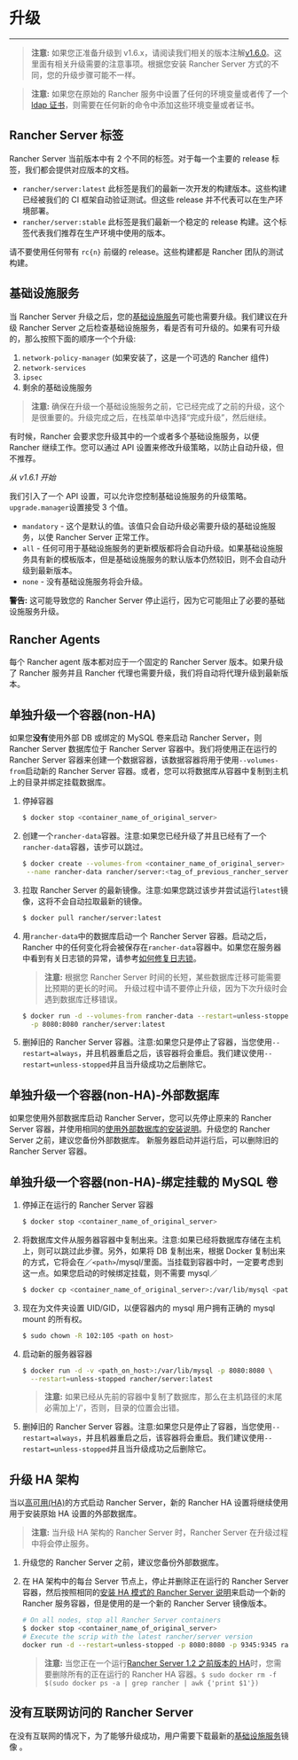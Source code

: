 # 升级

---

> **注意:** 如果您正准备升级到 v1.6.x，请阅读我们相关的版本注解[v1.6.0](https://github.com/rancher/rancher/releases/tag/v1.6.0)。这里面有相关升级需要的注意事项。根据您安装 Rancher Server 方式的不同，您的升级步骤可能不一样。

> **注意:** 如果您在原始的 Rancher 服务中设置了任何的环境变量或者传了一个[ldap 证书](/docs/rancher1/installing-rancher/installing-server/_index#tls认证使用adopenldap)，则需要在任何新的命令中添加这些环境变量或者证书。

## Rancher Server 标签

Rancher Server 当前版本中有 2 个不同的标签。对于每一个主要的 release 标签，我们都会提供对应版本的文档。

- `rancher/server:latest` 此标签是我们的最新一次开发的构建版本。这些构建已经被我们的 CI 框架自动验证测试。但这些 release 并不代表可以在生产环境部署。
- `rancher/server:stable` 此标签是我们最新一个稳定的 release 构建。这个标签代表我们推荐在生产环境中使用的版本。

请不要使用任何带有 `rc{n}` 前缀的 release。这些构建都是 Rancher 团队的测试构建。

## 基础设施服务

当 Rancher Server 升级之后，您的[基础设施服务](/docs/rancher1/rancher-services/_index)可能也需要升级。我们建议在升级 Rancher Server 之后检查基础设施服务，看是否有可升级的。如果有可升级的，那么按照下面的顺序一个个升级:

1. `network-policy-manager` (如果安装了，这是一个可选的 Rancher 组件)
2. `network-services`
3. `ipsec`
4. 剩余的基础设施服务

> **注意:** 确保在升级一个基础设施服务之前，它已经完成了之前的升级，这个是很重要的。升级完成之后，在栈菜单中选择“完成升级”，然后继续。

有时候，Rancher 会要求您升级其中的一个或者多个基础设施服务，以便 Rancher 继续工作。您可以通过 API 设置来修改升级策略，以防止自动升级，但不推荐。

_从 v1.6.1 开始_

我们引入了一个 API 设置，可以允许您控制基础设施服务的升级策略。`upgrade.manager`设置接受 3 个值。

- `mandatory` - 这个是默认的值。该值只会自动升级必需要升级的基础设施服务，以使 Rancher Server 正常工作。
- `all` - 任何可用于基础设施服务的更新模版都将会自动升级。如果基础设施服务具有新的模板版本，但是基础设施服务的默认版本仍然较旧，则不会自动升级到最新版本。
- `none` - 没有基础设施服务将会升级。

**警告:** 这可能导致您的 Rancher Server 停止运行，因为它可能阻止了必要的基础设施服务升级。

## Rancher Agents

每个 Rancher agent 版本都对应于一个固定的 Rancher Server 版本。如果升级了 Rancher 服务并且 Rancher 代理也需要升级，我们将自动将代理升级到最新版本。

## 单独升级一个容器(non-HA)

如果您**没有**使用外部 DB 或绑定的 MySQL 卷来启动 Rancher Server，则 Rancher Server 数据库位于 Rancher Server 容器中。我们将使用正在运行的 Rancher Server 容器来创建一个数据容器，该数据容器将用于使用`--volumes-from`启动新的 Rancher Server 容器。或者，您可以将数据库从容器中复制到主机上的目录并绑定挂载数据库。

1. 停掉容器

   ```bash
   $ docker stop <container_name_of_original_server>
   ```

2. 创建一个`rancher-data`容器。注意:如果您已经升级了并且已经有了一个`rancher-data`容器，该步可以跳过。

   ```bash
   $ docker create --volumes-from <container_name_of_original_server> \
    --name rancher-data rancher/server:<tag_of_previous_rancher_server>
   ```

3. 拉取 Rancher Server 的最新镜像。注意:如果您跳过该步并尝试运行`latest`镜像，这将不会自动拉取最新的镜像。

   ```bash
   $ docker pull rancher/server:latest
   ```

4. 用`rancher-data`中的数据库启动一个 Rancher Server 容器。启动之后，Rancher 中的任何变化将会被保存在`rancher-data`容器中。如果您在服务器中看到有关日志锁的异常，请参考[如何修复日志锁](/docs/rancher1/faqs/server/_index#databaselock)。

   > **注意:** 根据您 Rancher Server 时间的长短，某些数据库迁移可能需要比预期的更长的时间。 升级过程中请不要停止升级，因为下次升级时会遇到数据库迁移错误。

   ```bash
   $ docker run -d --volumes-from rancher-data --restart=unless-stopped \
     -p 8080:8080 rancher/server:latest
   ```

5. 删掉旧的 Rancher Server 容器。注意:如果您只是停止了容器，当您使用`--restart=always`，并且机器重启之后，该容器将会重启。我们建议使用`--restart=unless-stopped`并且当升级成功之后删除它。

## 单独升级一个容器(non-HA)-外部数据库

如果您使用外部数据库启动 Rancher Server，您可以先停止原来的 Rancher Server 容器，并使用相同的[使用外部数据库的安装说明](/docs/rancher1/installing-rancher/installing-server/_index#single-container-external-database)。升级您的 Rancher Server 之前，建议您备份外部数据库。 新服务器启动并运行后，可以删除旧的 Rancher Server 容器。

## 单独升级一个容器(non-HA)-绑定挂载的 MySQL 卷

1. 停掉正在运行的 Rancher Server 容器

   ```bash
   $ docker stop <container_name_of_original_server>
   ```

2. 将数据库文件从服务器容器中复制出来。注意:如果已经将数据库存储在主机上，则可以跳过此步骤。另外，如果将 DB 复制出来，根据 Docker 复制出来的方式，它将会在／`<path>`/mysql/里面。当挂载到容器中时，一定要考虑到这一点。如果您启动的时候绑定挂载，则不需要 mysql／

   ```bash
   $ docker cp <container_name_of_original_server>:/var/lib/mysql <path on host>
   ```

3. 现在为文件夹设置 UID/GID，以便容器内的 mysql 用户拥有正确的 mysql mount 的所有权。

   ```bash
   $ sudo chown -R 102:105 <path on host>
   ```

4. 启动新的服务器容器

   ```bash
   $ docker run -d -v <path_on_host>:/var/lib/mysql -p 8080:8080 \
     --restart=unless-stopped rancher/server:latest
   ```

   > **注意:** 如果已经从先前的容器中复制了数据库，那么在主机路径的末尾必需加上'/'，否则，目录的位置会出错。

5. 删掉旧的 Rancher Server 容器。注意:如果您只是停止了容器，当您使用`--restart=always`，并且机器重启之后，该容器将会重启。我们建议使用`--restart=unless-stopped`并且当升级成功之后删除它。

## 升级 HA 架构

当以[高可用(HA)](/docs/rancher1/installing-rancher/installing-server/_index#multi-nodes)的方式启动 Rancher Server，新的 Rancher HA 设置将继续使用用于安装原始 HA 设置的外部数据库。

> **注意:** 当升级 HA 架构的 Rancher Server 时，Rancher Server 在升级过程中将会停止服务。

1. 升级您的 Rancher Server 之前，建议您备份外部数据库。

2. 在 HA 架构中的每台 Server 节点上，停止并删除正在运行的 Rancher Server 容器，然后按照相同的[安装 HA 模式的 Rancher Server 说明](/docs/rancher1/installing-rancher/installing-server/_index#multi-nodes)来启动一个新的 Rancher 服务容器，但是使用的是一个新的 Rancher Server 镜像版本。

   ```bash
   # On all nodes, stop all Rancher Server containers
   $ docker stop <container_name_of_original_server>
   # Execute the scrip with the latest rancher/server version
   docker run -d --restart=unless-stopped -p 8080:8080 -p 9345:9345 rancher/server --db-host myhost.example.com --db-port 3306 --db-user username --db-pass password --db-name cattle --advertise-address <IP_of_the_Node>
   ```

   > **注意:** 当您正在一个运行[Rancher Server 1.2 之前版本的 HA](/docs/rancher1/v1.1/en/installing-rancher/installing-server/multi-nodes/_index)时，您需要删除所有的正在运行的 Rancher HA 容器。`$ sudo docker rm -f $(sudo docker ps -a | grep rancher | awk {'print $1'})`

## 没有互联网访问的 Rancher Server

在没有互联网的情况下，为了能够升级成功，用户需要下载最新的[基础设施服务](/docs/rancher1/rancher-services/_index)镜像 。
